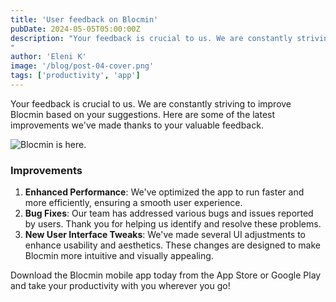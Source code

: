 ```yaml
---
title: 'User feedback on Blocmin'
pubDate: 2024-05-05T05:00:00Z
description: "Your feedback is crucial to us. We are constantly striving to improve Blocmin based on your suggestions. Here are some of the latest improvements.
"
author: 'Eleni K'
image: '/blog/post-04-cover.png'
tags: ['productivity', 'app']
---
```


Your feedback is crucial to us. We are constantly striving to improve Blocmin based on your suggestions. Here are some of the latest improvements we've made thanks to your valuable feedback.

![Blocmin is here.](/blog/post-01.png)

### Improvements

1. **Enhanced Performance**: We've optimized the app to run faster and more efficiently, ensuring a smooth user experience.
2. **Bug Fixes**: Our team has addressed various bugs and issues reported by users. Thank you for helping us identify and resolve these problems.
3. **New User Interface Tweaks**: We've made several UI adjustments to enhance usability and aesthetics. These changes are designed to make Blocmin more intuitive and visually appealing.

Download the Blocmin mobile app today from the App Store or Google Play and take your productivity with you wherever you go!
